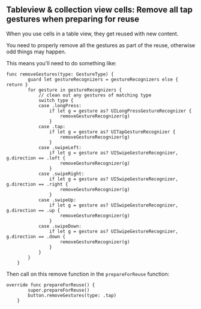 ## Tableview & collection view cells: Remove all tap gestures when preparing for reuse

When you use cells in a table view, they get reused with new content.

You need to properly remove all the gestures as part of the reuse, otherwise odd things may happen.

This means you'll need to do something like:

```
func removeGestures(type: GestureType) {
        guard let gestureRecognizers = gestureRecognizers else { return }
        for gesture in gestureRecognizers {
            // clean out any gestures of matching type
            switch type {
            case .longPress:
                if let g = gesture as? UILongPressGestureRecognizer {
                    removeGestureRecognizer(g)
                }
            case .tap:
                if let g = gesture as? UITapGestureRecognizer {
                    removeGestureRecognizer(g)
                }
            case .swipeLeft:
                if let g = gesture as? UISwipeGestureRecognizer, g.direction == .left {
                    removeGestureRecognizer(g)
                }
            case .swipeRight:
                if let g = gesture as? UISwipeGestureRecognizer, g.direction == .right {
                    removeGestureRecognizer(g)
                }
            case .swipeUp:
                if let g = gesture as? UISwipeGestureRecognizer, g.direction == .up {
                    removeGestureRecognizer(g)
                }
            case .swipeDown:
                if let g = gesture as? UISwipeGestureRecognizer, g.direction == .down {
                    removeGestureRecognizer(g)
                }
            }
        }
    }
```

Then call on this remove function in the `prepareForReuse` function:

```
override func prepareForReuse() {
        super.prepareForReuse()
        button.removeGestures(type: .tap)
    }
```